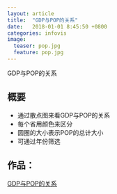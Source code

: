 ```yaml
---
layout: article
title:  "GDP与POP的关系"
date:   2018-01-01 8:45:50 +0800
categories: infovis
image:
  teaser: pop.jpg
  feature: pop.jpg
---
```


GDP与POP的关系

## 概要
- 通过散点图来看GDP与POP的关系
- 每个省用颜色来区分
- 圆圈的大小表示POP的总计大小
- 可通过年份筛选

## 作品：
<a href="https://public.tableau.com/profile/.5270#!/vizhome/GDPvsPOP/1?publish=yes" target="_blank">GDP与POP的关系</a>
